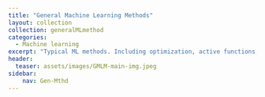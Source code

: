 ```yaml
---
title: "General Machine Learning Methods"
layout: collection
collection: generalMLmethod
categories:
  - Machine learning
excerpt: "Typical ML methods. Including optimization, active functions, normalization, regularization and etc. Methods introduced here are the foundation for advanced deep learning methods"
header:
  teaser: assets/images/GMLM-main-img.jpeg
sidebar:
    nav: Gen-Mthd
---
```


